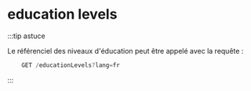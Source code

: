 # education levels
:::tip astuce

Le référenciel des niveaux d'éducation peut être appelé avec la requête : 

```jsx
    GET /educationLevels?lang=fr
```

:::